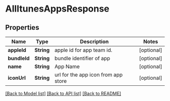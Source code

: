 # AllItunesAppsResponse

## Properties
Name | Type | Description | Notes
------------ | ------------- | ------------- | -------------
**appleId** | **String** | apple id for app team id. | [optional] 
**bundleId** | **String** | bundle identifier of app | [optional] 
**name** | **String** | App Name | [optional] 
**iconUrl** | **String** | url for the app icon from app store | [optional] 

[[Back to Model list]](../README.md#documentation-for-models) [[Back to API list]](../README.md#documentation-for-api-endpoints) [[Back to README]](../README.md)



